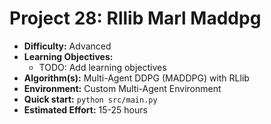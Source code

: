 # Project 28: Rllib Marl Maddpg

*   **Difficulty:** Advanced
*   **Learning Objectives:**
    *   TODO: Add learning objectives
*   **Algorithm(s):** Multi-Agent DDPG (MADDPG) with RLlib
*   **Environment:** Custom Multi-Agent Environment
*   **Quick start:** `python src/main.py`
*   **Estimated Effort:** 15-25 hours
